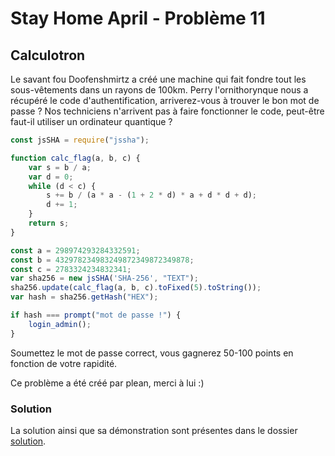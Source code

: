 # Stay Home April - Problème 11
## Calculotron

Le savant fou Doofenshmirtz a créé une machine qui fait fondre tout les sous-vêtements dans un rayons de 100km. Perry l'ornithorynque nous a récupéré le code d'authentification, arriverez-vous à trouver le bon mot de passe ? Nos techniciens n'arrivent pas à faire fonctionner le code, peut-être faut-il utiliser un ordinateur quantique ?

```js
const jsSHA = require("jssha");

function calc_flag(a, b, c) {
    var s = b / a;
    var d = 0;
    while (d < c) {
        s += b / (a * a - (1 + 2 * d) * a + d * d + d);
        d += 1;
    }
    return s;
}

const a = 298974293284332591;
const b = 432978234983249872349872349878;
const c = 2783324234832341;
var sha256 = new jsSHA('SHA-256', "TEXT");
sha256.update(calc_flag(a, b, c).toFixed(5).toString());
var hash = sha256.getHash("HEX");

if hash === prompt("mot de passe !") {
    login_admin();
}
```

Soumettez le mot de passe correct, vous gagnerez 50-100 points en fonction de votre rapidité.

Ce problème a été créé par plean, merci à lui :)


### Solution

La solution ainsi que sa démonstration sont présentes dans le dossier [solution](solution).